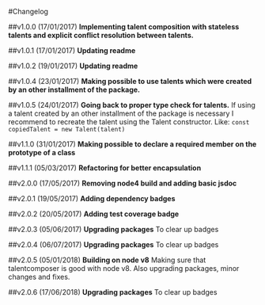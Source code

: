 #Changelog

##v1.0.0 (17/01/2017)
**Implementing talent composition with stateless talents and explicit conflict resolution between talents.**

##v1.0.1 (17/01/2017)
**Updating readme**

##v1.0.2 (19/01/2017)
**Updating readme**

##v1.0.4 (23/01/2017)
**Making possible to use talents which were created by an other installment of the package.**

##v1.0.5 (24/01/2017)
**Going back to proper type check for talents.** If using a talent created by an other installment of the package is necessary I recommend to recreate the talent using the Talent constructor. Like: `const copiedTalent = new Talent(talent)`

##v1.1.0 (31/01/2017)
**Making possible to declare a required member on the prototype of a class**

##v1.1.1 (05/03/2017)
**Refactoring for better encapsulation**

##v2.0.0 (17/05/2017)
**Removing node4 build and adding basic jsdoc**

##v2.0.1 (19/05/2017)
**Adding dependency badges**

##v2.0.2 (20/05/2017)
**Adding test coverage badge**

##v2.0.3 (05/06/2017)
**Upgrading packages** To clear up badges

##v2.0.4 (06/07/2017)
**Upgrading packages** To clear up badges

##v2.0.5 (05/01/2018)
**Building on node v8** Making sure that talentcomposer is good with node v8. Also upgrading packages, minor changes and fixes.

##v2.0.6 (17/06/2018)
**Upgrading packages** To clear up badges
